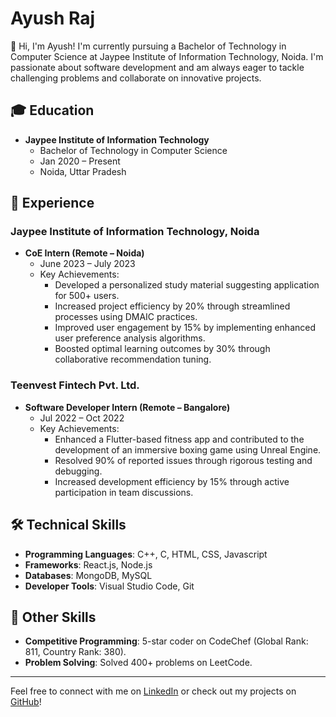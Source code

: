 # Ayush Raj

👋 Hi, I'm Ayush! I'm currently pursuing a Bachelor of Technology in Computer Science at Jaypee Institute of Information Technology, Noida. I'm passionate about software development and am always eager to tackle challenging problems and collaborate on innovative projects.

## 🎓 Education

- **Jaypee Institute of Information Technology**
  - Bachelor of Technology in Computer Science
  - Jan 2020 – Present
  - Noida, Uttar Pradesh

## 💼 Experience

### Jaypee Institute of Information Technology, Noida
- **CoE Intern (Remote – Noida)**
  - June 2023 – July 2023
  - Key Achievements:
    - Developed a personalized study material suggesting application for 500+ users.
    - Increased project efficiency by 20% through streamlined processes using DMAIC practices.
    - Improved user engagement by 15% by implementing enhanced user preference analysis algorithms.
    - Boosted optimal learning outcomes by 30% through collaborative recommendation tuning.

### Teenvest Fintech Pvt. Ltd.
- **Software Developer Intern (Remote – Bangalore)**
  - Jul 2022 – Oct 2022
  - Key Achievements:
    - Enhanced a Flutter-based fitness app and contributed to the development of an immersive boxing game using Unreal Engine.
    - Resolved 90% of reported issues through rigorous testing and debugging.
    - Increased development efficiency by 15% through active participation in team discussions.

## 🛠 Technical Skills

- **Programming Languages**: C++, C, HTML, CSS, Javascript
- **Frameworks**: React.js, Node.js
- **Databases**: MongoDB, MySQL
- **Developer Tools**: Visual Studio Code, Git

## 🌟 Other Skills

- **Competitive Programming**: 5-star coder on CodeChef (Global Rank: 811, Country Rank: 380).
- **Problem Solving**: Solved 400+ problems on LeetCode.

---

Feel free to connect with me on [LinkedIn](#) or check out my projects on [GitHub](#)!
